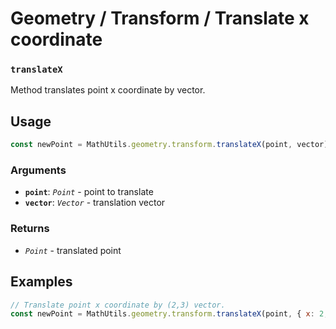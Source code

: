 Geometry / Transform / Translate x coordinate
=============================================

### `translateX`

Method translates point x coordinate by vector.


Usage
-----

```js
const newPoint = MathUtils.geometry.transform.translateX(point, vector);
```


### Arguments

* **`point`**: *`Point`* - point to translate
* **`vector`**: *`Vector`* - translation vector


### Returns

* *`Point`* - translated point


Examples
--------

```js
// Translate point x coordinate by (2,3) vector.
const newPoint = MathUtils.geometry.transform.translateX(point, { x: 2, y: 3 });
```
